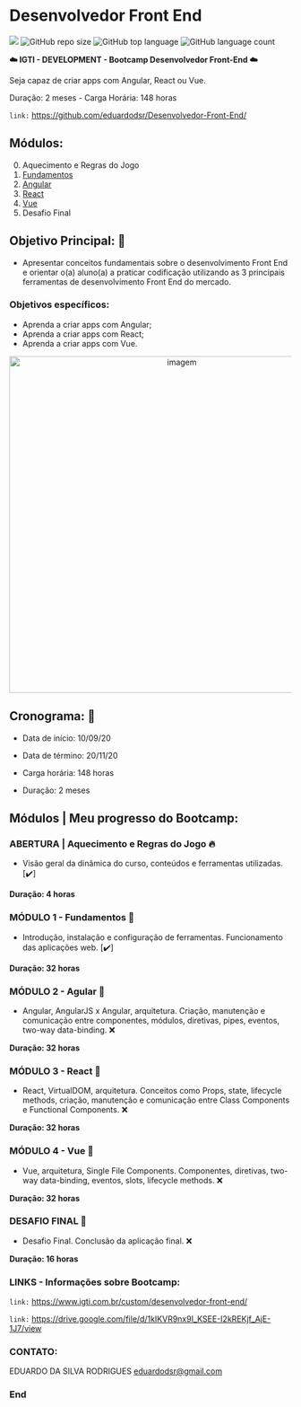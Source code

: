 # Desenvolvedor Front End

[![](https://img.shields.io/badge/made_by-eduardodsr-green)](https://github.com/eduardods/)
![GitHub repo size](https://img.shields.io/github/repo-size/eduardodsr/Desenvolvedor-Front-End)
![GitHub top language](https://img.shields.io/github/languages/top/eduardodsr/Desenvolvedor-Front-End)
![GitHub language count](https://img.shields.io/github/languages/count/eduardodsr/Desenvolvedor-Front-End)
 
<strong> :cloud:  IGTI - DEVELOPMENT - Bootcamp Desenvolvedor Front-End :cloud: </strong>

Seja capaz de criar apps com Angular, React ou Vue.
 
Duração: 2 meses - Carga Horária: 148 horas 
 
``` link: ```  https://github.com/eduardodsr/Desenvolvedor-Front-End/


## Módulos:
                
0. Aquecimento e Regras do Jogo
1. [Fundamentos](https://github.com/eduardodsr/Desenvolvedor-Front-End//tree/master/Fundamentos)
2. [Angular](https://github.com/eduardodsr/Desenvolvedor-Front-End//tree/master/Angular)
3. [React](https://github.com/eduardodsr/Desenvolvedor-Front-End//tree/master/React)
4. [Vue](https://github.com/eduardodsr/Desenvolvedor-Front-End//tree/master/Vue)
5. Desafio Final

## Objetivo Principal: 🎯

- Apresentar conceitos fundamentais sobre o desenvolvimento Front End e orientar o(a) aluno(a) a praticar codificação utilizando as 3 principais ferramentas de desenvolvimento Front End do mercado.

### Objetivos específicos:
* Aprenda a criar apps com Angular;
* Aprenda a criar apps com React;
* Aprenda a criar apps com Vue.

 <p align="center">
  <img src=https://i.imgur.com/K3h3LkI.png?raw=true" alt="imagem" width="600px" />
 </p>
                                                                               
## Cronograma: :calendar:

- Data de início: 10/09/20

- Data de término: 20/11/20

- Carga horária: 148 horas

- Duração: 2 meses


## Módulos | Meu progresso do Bootcamp:

### ABERTURA | Aquecimento e Regras do Jogo :fire:

* Visão geral da dinâmica do curso, conteúdos e ferramentas utilizadas. [✔️]

**Duração: 4 horas**


### MÓDULO 1 - Fundamentos :green_book:

* Introdução, instalação e configuração de ferramentas. Funcionamento das aplicações web. [✔️]

**Duração: 32 horas**


### MÓDULO 2 - Agular :blue_book:

* Angular, AngularJS x Angular, arquitetura. Criação, manutenção e comunicação entre componentes, módulos, diretivas, pipes, eventos, two-way data-binding. :x:

**Duração: 32 horas**


### MÓDULO 3 - React :orange_book:

* React, VirtualDOM, arquitetura. Conceitos como Props, state, lifecycle methods, criação, manutenção e comunicação entre Class Components e Functional Components. :x:


**Duração: 32 horas**

### MÓDULO 4 - Vue :closed_book:

* Vue, arquitetura, Single File Components. Componentes, diretivas, two-way data-binding, eventos, slots, lifecycle methods. :x:

**Duração: 32 horas**


### DESAFIO FINAL :checkered_flag:

* Desafio Final. Conclusão da aplicação final.  :x:

**Duração: 16 horas**


### LINKS - Informações sobre Bootcamp:

``` link: ```  <https://www.igti.com.br/custom/desenvolvedor-front-end/>

``` link: ```  https://drive.google.com/file/d/1kIKVR9nx9I_KSEE-I2kREKjf_AjE-1J7/view


### CONTATO:

EDUARDO DA SILVA RODRIGUES
eduardodsr@gmail.com

### End
